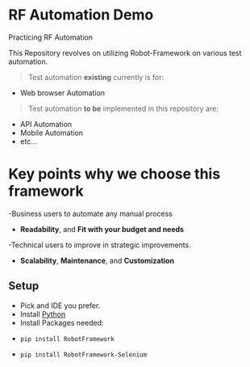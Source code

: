 # RF Automation Demo
Practicing RF Automation

This Repository revolves on utilizing Robot-Framework on various test automation.
>Test automation **existing** currently is for:
- Web browser Automation

>Test automation **to be** implemented in this repository are:
- API Automation
- Mobile Automation
- etc...
	
# Key points why we choose this framework
-Business users to automate any manual process
-	**Readability**, and **Fit with your budget and needs**

-Technical users to improve in strategic improvements.
-	**Scalability**, **Maintenance**, and **Customization** 
 
## Setup 
- Pick and IDE you prefer.
- Install [Python](https://www.python.org/)
- Install Packages needed:
-	  pip install RobotFramework
-	  pip install RobotFramework-Selenium
